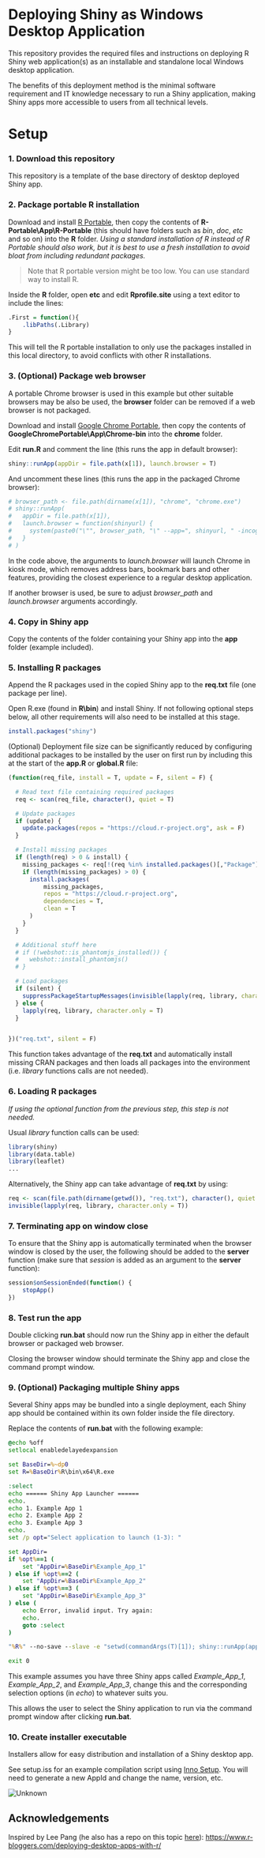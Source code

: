 # Deploying Shiny as Windows Desktop Application

This repository provides the required files and instructions on deploying R Shiny web application(s) as an installable and standalone local Windows desktop application.

The benefits of this deployment method is the minimal software requirement and IT knowledge necessary to run a Shiny application, making Shiny apps more accessible to users from all technical levels.

# Setup

### 1. Download this repository

This repository is a template of the base directory of desktop deployed Shiny app.

### 2. Package portable R installation

Download and install [R Portable](https://sourceforge.net/projects/rportable/), then copy the contents of **R-Portable\App\R-Portable** (this should have folders such as *bin*, *doc*, *etc* and so on) into the **R** folder. *Using a standard installation of R instead of R Portable should also work, but it is best to use a fresh installation to avoid bloat from including redundant packages.*

> Note that R portable version might be too low. You can use standard way to install R.

Inside the **R** folder, open **etc** and edit **Rprofile.site** using a text editor to include the lines:

``` R
.First = function(){
    .libPaths(.Library)
}
```

This will tell the R portable installation to only use the packages installed in this local directory, to avoid conflicts with other R installations.

### 3. (Optional) Package web browser

A portable Chrome browser is used in this example but other suitable browsers may be also be used, the **browser** folder can be removed if a web browser is not packaged.

Download and install [Google Chrome Portable](https://portableapps.com/apps/internet/google_chrome_portable),  then copy the contents of **GoogleChromePortable\App\Chrome-bin** into the **chrome** folder.

Edit **run.R** and comment the line (this runs the app in default browser):

``` R
shiny::runApp(appDir = file.path(x[1]), launch.browser = T)
```

And uncomment these lines (this runs the app in the packaged Chrome browser):

``` R
# browser_path <- file.path(dirname(x[1]), "chrome", "chrome.exe")
# shiny::runApp(
#   appDir = file.path(x[1]),
#   launch.browser = function(shinyurl) {
#     system(paste0("\"", browser_path, "\" --app=", shinyurl, " -incognito"), wait = F)
#   }
# )
```

In the code above, the arguments to *launch.browser* will launch Chrome in kiosk mode, which removes address bars, bookmark bars and other features, providing the closest experience to a regular desktop application.

If another browser is used, be sure to adjust *browser_path* and *launch.browser* arguments accordingly.

### 4. Copy in Shiny app

Copy the contents of the folder containing your Shiny app into the **app** folder (example included).

### 5. Installing R packages

Append the R packages used in the copied Shiny app to the **req.txt** file (one package per line).

Open R.exe (found in **R\bin**) and install Shiny. If not following optional steps below, all other requirements will also need to be installed at this stage.

``` R
install.packages("shiny")
```

(Optional) Deployment file size can be significantly reduced by configuring additional packages to be installed by the user on first run by including this at the start of the **app.R** or **global.R** file:

``` R
(function(req_file, install = T, update = F, silent = F) {

  # Read text file containing required packages
  req <- scan(req_file, character(), quiet = T)

  # Update packages
  if (update) {
    update.packages(repos = "https://cloud.r-project.org", ask = F)
  }

  # Install missing packages
  if (length(req) > 0 & install) {
    missing_packages <- req[!(req %in% installed.packages()[,"Package"])]
    if (length(missing_packages) > 0) {
      install.packages(
          missing_packages,
          repos = "https://cloud.r-project.org",
          dependencies = T,
          clean = T
      )
    }
  }

  # Additional stuff here
  # if (!webshot::is_phantomjs_installed()) {
  #   webshot::install_phantomjs()
  # }

  # Load packages
  if (silent) {
    suppressPackageStartupMessages(invisible(lapply(req, library, character.only = T)))
  } else {
    lapply(req, library, character.only = T)
  }


})("req.txt", silent = F)
```

This function takes advantage of the **req.txt** and automatically install missing CRAN packages and then loads all packages into the environment (i.e. *library* functions calls are not needed).

### 6. Loading R packages

*If using the optional function from the previous step, this step is not needed.*

Usual *library* function calls can be used:

``` R
library(shiny)
library(data.table)
library(leaflet)
...
```

Alternatively, the Shiny app can take advantage of **req.txt** by using:

``` R
req <- scan(file.path(dirname(getwd()), "req.txt"), character(), quiet = T)
invisible(lapply(req, library, character.only = T))
```

### 7. Terminating app on window close

To ensure that the Shiny app is automatically terminated when the browser window is closed by the user, the following should be added to the **server** function (make sure that *session* is added as an argument to the **server** function):

``` R
session$onSessionEnded(function() {
    stopApp()
})
```

### 8. Test run the app

Double clicking **run.bat** should now run the Shiny app in either the default browser or packaged web browser.

Closing the browser window should terminate the Shiny app and close the command prompt window.

### 9. (Optional) Packaging multiple Shiny apps

Several Shiny apps may be bundled into a single deployment, each Shiny app should be contained within its own folder inside the file directory.

Replace the contents of **run.bat** with the following example:

``` bat
@echo %off
setlocal enabledelayedexpansion

set BaseDir=%~dp0
set R=%BaseDir%R\bin\x64\R.exe

:select
echo ====== Shiny App Launcher ======
echo.
echo 1. Example App 1
echo 2. Example App 2
echo 3. Example App 3
echo.
set /p opt="Select application to launch (1-3): "

set AppDir=
if %opt%==1 (
	set "AppDir=%BaseDir%Example_App_1"
) else if %opt%==2 (
	set "AppDir=%BaseDir%Example_App_2"
) else if %opt%==3 (
	set "AppDir=%BaseDir%Example_App_3"
) else (
	echo Error, invalid input. Try again:
	echo.
	goto :select
)

"%R%" --no-save --slave -e "setwd(commandArgs(T)[1]); shiny::runApp(appDir = commandArgs(T)[1], launch.browser = T)" --args "%AppDir%"

exit 0
```

This example assumes you have three Shiny apps called *Example_App_1*, *Example_App_2*, and *Example_App_3*, change this and the corresponding selection options (in *echo*) to whatever suits you.

This allows the user to select the Shiny application to run via the command prompt window after clicking **run.bat**.

### 10. Create installer executable

Installers allow for easy distribution and installation of a Shiny desktop app. 

See setup.iss for an example compilation script using [Inno Setup](https://www.jrsoftware.org/isinfo.php). You will need to generate a new AppId and change the name, version, etc.

![Unknown](https://github.com/YonghuiDong/Shiny_Desktop_App/assets/22663189/0306c338-24a0-45dc-aec2-d1116995c840)


## Acknowledgements

Inspired by Lee Pang (he also has a repo on this topic [here](https://github.com/wleepang/DesktopDeployR)): https://www.r-bloggers.com/deploying-desktop-apps-with-r/
